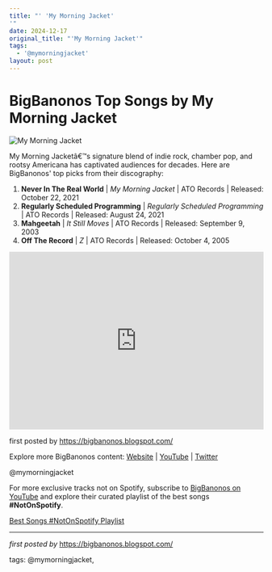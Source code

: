 ```yaml
---
title: "' 'My Morning Jacket'
'"
date: 2024-12-17
original_title: "'My Morning Jacket'"
tags:
  - '@mymorningjacket'
layout: post
---
```

<h1>BigBanonos Top Songs by My Morning Jacket</h1>
<img alt="My Morning Jacket" src="https://variety.com/wp-content/uploads/2021/08/mmj.jpeg?w=1000&h=562&crop=1" /> <p>My Morning Jacketâ€™s signature blend of indie rock, chamber pop, and rootsy Americana has captivated audiences for decades. Here are BigBanonos' top picks from their discography:</p> <ol> <li><strong>Never In The Real World</strong> | <em>My Morning Jacket</em> | ATO Records | Released: October 22, 2021</li> <li><strong>Regularly Scheduled Programming</strong> | <em>Regularly Scheduled Programming</em> | ATO Records | Released: August 24, 2021</li> <li><strong>Mahgeetah</strong> | <em>It Still Moves</em> | ATO Records | Released: September 9, 2003</li> <li><strong>Off The Record</strong> | <em>Z</em> | ATO Records | Released: October 4, 2005</li>
</ol> <div> <iframe allow="autoplay; clipboard-write; encrypted-media; fullscreen; picture-in-picture" frameborder="0" height="352" loading="lazy" src="https://open.spotify.com/embed/playlist/15isHmVzf7RBSHWt4oZa0m?utm_source=generator" width="100%"></iframe>
</div> <p>first posted by <a href="https://bigbanonos.blogspot.com/">https://bigbanonos.blogspot.com/</a></p> <div> <p>Explore more BigBanonos content: <a href="https://bigbanonos.blogspot.com/">Website</a> | <a href="https://www.youtube.com/@BigBanonos">YouTube</a> | <a href="https://x.com/bigbanonos">Twitter</a></p>
</div> <!--Tags-->
<p>@mymorningjacket</p>


<!--Subscribe and Playlist Links-->
<div>
    <p>For more exclusive tracks not on Spotify, subscribe to <a href="https://www.youtube.com/@BigBanonos" target="_blank">BigBanonos on YouTube</a> and explore their curated playlist of the best songs <strong>#NotOnSpotify</strong>.</p>
    <p><a href="https://www.youtube.com/playlist?list=PLtuNtuTatqI0kFahUCbtbfenC_ET5O_tr" target="_blank">Best Songs #NotOnSpotify Playlist<br /></a></p></div>

<hr />

<p><em>first posted by</em> <a href="https://bigbanonos.blogspot.com/" rel="noopener" target="_new">https://bigbanonos.blogspot.com/</a></p>

<p>tags: @mymorningjacket,</p>
